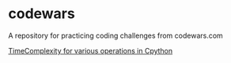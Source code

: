 # codewars
A repository for practicing coding challenges from codewars.com

[TimeComplexity for various operations in Cpython](https://wiki.python.org/moin/TimeComplexity)
